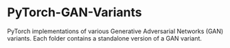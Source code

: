 # PyTorch-GAN-Variants
PyTorch implementations of various Generative Adversarial Networks (GAN) variants. Each folder contains a standalone version of a GAN variant.
